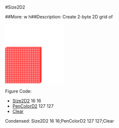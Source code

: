 #Size2D2

##More: w h##Description: Create 2-byte 2D grid of <width> <height>

![](Size2D2.png)

Figure Code:
- [Size2D2](Size2D2.md) 16 16
- [PenColorD2](PenColorD2.md) 127 127
- [Clear](Clear.md)

Condensed: Size2D2 16 16;PenColorD2 127 127;Clear

